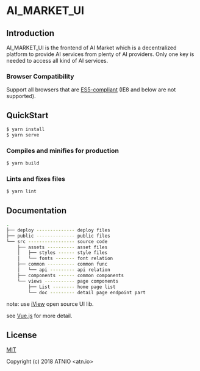 # AI_MARKET_UI

## Introduction
AI_MARKET_UI is the frontend of AI Market which is a decentralized platform to provide AI services from plenty of AI providers.
Only one key is needed to access all kind of AI services.

### Browser Compatibility
Support all browsers that are [ES5-compliant](http://kangax.github.io/compat-table/es5/) (IE8 and below are not supported).

## QuickStart
```bash
$ yarn install
$ yarn serve
```

### Compiles and minifies for production
```bash
$ yarn build
```

### Lints and fixes files
```bash
$ yarn lint
```

## Documentation
```bash
.
├── deploy -------------- deploy files
├── public -------------- public files 
└── src ----------------- source code
    ├── assets ---------- asset files
    │   ├── styles ------ style files 
    │   └── fonts ------- font relation
    ├── common ---------- common func
    │   └── api --------- api relation
    ├── components ------ common components
    └── views ----------- page components
        ├── List -------- home page list
        └── doc --------- detail page endpoint part
```
note: use [iView](https://www.iviewui.com/) open source UI lib.

see [Vue.js](https://vuejs.org/) for more detail.

## License
[MIT](http://opensource.org/licenses/MIT)

Copyright (c) 2018 ATNIO <atn.io>
